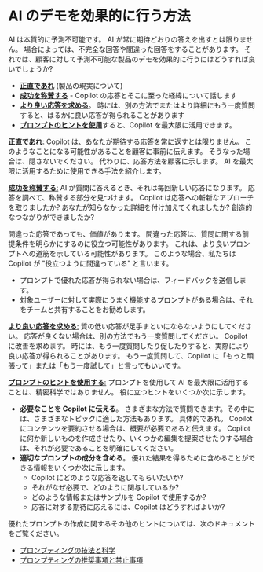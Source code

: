 # AI のデモを効果的に行う方法
AI は本質的に予測不可能です。 AI が常に期待どおりの答えを出すとは限りません。 場合によっては、不完全な回答や間違った回答をすることがあります。 それでは、顧客に対して予測不可能な製品のデモを効果的に行うにはどうすれば良いでしょうか?
- <ins>**正直であれ**</ins> (製品の現実について)
- <ins>**成功を称賛する**</ins> - Copilot の応答とそこに至った経緯について話します
- <ins>**より良い応答を求める**</ins>。 時には、別の方法でまたはより詳細にもう一度質問すると、はるかに良い応答が得られることがあります
- <ins>**プロンプトのヒントを使用**</ins>すると、Copilot を最大限に活用できます。 

<ins>**正直であれ**:</ins> Copilot は、あなたが期待する応答を常に返すとは限りません。 このようなことになる可能性があることを顧客に事前に伝えます。 そうなった場合は、隠さないでください。 代わりに、応答方法を顧客に示します。 AI を最大限に活用するために使用できる手法を紹介します。

<ins>**成功を称賛する**:</ins> AI が質問に答えるとき、それは毎回新しい応答になります。 応答を調べて、称賛する部分を見つけます。 Copilot は応答への斬新なアプローチを取りましたか? あなたが知らなかった詳細を付け加えてくれましたか? 創造的なつながりができましたか?

間違った応答であっても、価値があります。 間違った応答は、質問に関する前提条件を明らかにするのに役立つ可能性があります。 これは、より良いプロンプトへの道筋を示している可能性があります。 このような場合、私たちは Copilot が "役立つように間違っている" と言います。
- プロンプトで優れた応答が得られない場合は、フィードバックを送信します。
- 対象ユーザーに対して実際にうまく機能するプロンプトがある場合は、それをチームと共有することをお勧めします。

<ins>**より良い応答を求める**:</ins> 質の低い応答が足手まといにならないようにしてください。 応答が良くない場合は、別の方法でもう一度質問してください。 Copilot に改善を求めます。 時には、もう一度質問したり促したりすると、実際により良い応答が得られることがあります。 もう一度質問して、Copilot に「もっと頑張って」または「もう一度試して」と言ってもいいです。

<ins>**プロンプトのヒントを使用する**:</ins> プロンプトを使用して AI を最大限に活用することは、精密科学ではありません。 役に立つヒントをいくつか次に示します。
- **必要なことを Copilot に伝える**。 さまざまな方法で質問できます。その中には、さまざまなトピックに適した方法もあります。 具体的であれ。 Copilot にコンテンツを要約させる場合は、概要が必要であると伝えます。 Copilot に何か新しいものを作成させたり、いくつかの編集を提案させたりする場合は、それが必要であることを明確にしてください。
- **適切なプロンプトの成分を含める**。 優れた結果を得るために含めることができる情報をいくつか次に示します。
    - Copilot にどのような応答を返してもらいたいか?
    - それがなぜ必要で、どのように関与しているか?
    - どのような情報またはサンプルを Copilot で使用するか?
    - 応答に対する期待に応えるには、Copilot はどうすればよいか?

優れたプロンプトの作成に関するその他のヒントについては、次のドキュメントをご覧ください。
- [プロンプティングの技法と科学](https://adoption.microsoft.com/files/copilot/Prompt-ingredients-one-pager.pdf)
- [プロンプティングの推奨事項と禁止事項](https://adoption.microsoft.com/files/copilot/Prompt-dos-and-donts-one-pager.pdf)